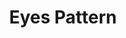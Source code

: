 ---
short_name: pattern_02
title: Eyes Pattern
alt: Watercolor pattern of a bunch of eyes
thumbs:
    w1920_PNG: https://lh3.googleusercontent.com/EMWxi-e9Hd-CMW5SFboSIhVAytJyZVIwdddDsPuW0z3BQSFBgfgO2n3Qm_M7U4Orm_xbLVM_4GhCKKyEyfaQHolx89xI8-eSS7QPxEXbq1m6yzKlyjvN6x45w4IhcSIm-irJOiFPdA=w355
    w1920_JPG: https://lh3.googleusercontent.com/Tfu99TaX_V5I6Twh1TJdYZ-Nbw_1U_y_i0Pvvo1vLERlq8itue1e56Hxswtudqjf_9sLgPqXR3Umfy7ui5ab3NT3nTcLpyPACMSkLPOjqxZ3Q7HprDguZz3Dtv4L_GLzu1EEFvfV8w=w355
    w1024_PNG: https://lh3.googleusercontent.com/EMWxi-e9Hd-CMW5SFboSIhVAytJyZVIwdddDsPuW0z3BQSFBgfgO2n3Qm_M7U4Orm_xbLVM_4GhCKKyEyfaQHolx89xI8-eSS7QPxEXbq1m6yzKlyjvN6x45w4IhcSIm-irJOiFPdA=w284
    w1024_JPG: https://lh3.googleusercontent.com/Tfu99TaX_V5I6Twh1TJdYZ-Nbw_1U_y_i0Pvvo1vLERlq8itue1e56Hxswtudqjf_9sLgPqXR3Umfy7ui5ab3NT3nTcLpyPACMSkLPOjqxZ3Q7HprDguZz3Dtv4L_GLzu1EEFvfV8w=w284
    w768_PNG: https://lh3.googleusercontent.com/EMWxi-e9Hd-CMW5SFboSIhVAytJyZVIwdddDsPuW0z3BQSFBgfgO2n3Qm_M7U4Orm_xbLVM_4GhCKKyEyfaQHolx89xI8-eSS7QPxEXbq1m6yzKlyjvN6x45w4IhcSIm-irJOiFPdA=w213
    w768_JPG: https://lh3.googleusercontent.com/Tfu99TaX_V5I6Twh1TJdYZ-Nbw_1U_y_i0Pvvo1vLERlq8itue1e56Hxswtudqjf_9sLgPqXR3Umfy7ui5ab3NT3nTcLpyPACMSkLPOjqxZ3Q7HprDguZz3Dtv4L_GLzu1EEFvfV8w=w213
    w600_PNG: https://lh3.googleusercontent.com/EMWxi-e9Hd-CMW5SFboSIhVAytJyZVIwdddDsPuW0z3BQSFBgfgO2n3Qm_M7U4Orm_xbLVM_4GhCKKyEyfaQHolx89xI8-eSS7QPxEXbq1m6yzKlyjvN6x45w4IhcSIm-irJOiFPdA=w166
    w600_JPG: https://lh3.googleusercontent.com/Tfu99TaX_V5I6Twh1TJdYZ-Nbw_1U_y_i0Pvvo1vLERlq8itue1e56Hxswtudqjf_9sLgPqXR3Umfy7ui5ab3NT3nTcLpyPACMSkLPOjqxZ3Q7HprDguZz3Dtv4L_GLzu1EEFvfV8w=w166
    w411_PNG: https://lh3.googleusercontent.com/EMWxi-e9Hd-CMW5SFboSIhVAytJyZVIwdddDsPuW0z3BQSFBgfgO2n3Qm_M7U4Orm_xbLVM_4GhCKKyEyfaQHolx89xI8-eSS7QPxEXbq1m6yzKlyjvN6x45w4IhcSIm-irJOiFPdA=w114
    w411_JPG: https://lh3.googleusercontent.com/Tfu99TaX_V5I6Twh1TJdYZ-Nbw_1U_y_i0Pvvo1vLERlq8itue1e56Hxswtudqjf_9sLgPqXR3Umfy7ui5ab3NT3nTcLpyPACMSkLPOjqxZ3Q7HprDguZz3Dtv4L_GLzu1EEFvfV8w=w114
    w360_PNG: https://lh3.googleusercontent.com/EMWxi-e9Hd-CMW5SFboSIhVAytJyZVIwdddDsPuW0z3BQSFBgfgO2n3Qm_M7U4Orm_xbLVM_4GhCKKyEyfaQHolx89xI8-eSS7QPxEXbq1m6yzKlyjvN6x45w4IhcSIm-irJOiFPdA=w100
    w360_JPG: https://lh3.googleusercontent.com/Tfu99TaX_V5I6Twh1TJdYZ-Nbw_1U_y_i0Pvvo1vLERlq8itue1e56Hxswtudqjf_9sLgPqXR3Umfy7ui5ab3NT3nTcLpyPACMSkLPOjqxZ3Q7HprDguZz3Dtv4L_GLzu1EEFvfV8w=w100
    w240_PNG: https://lh3.googleusercontent.com/EMWxi-e9Hd-CMW5SFboSIhVAytJyZVIwdddDsPuW0z3BQSFBgfgO2n3Qm_M7U4Orm_xbLVM_4GhCKKyEyfaQHolx89xI8-eSS7QPxEXbq1m6yzKlyjvN6x45w4IhcSIm-irJOiFPdA=w66
    w240_JPG: https://lh3.googleusercontent.com/Tfu99TaX_V5I6Twh1TJdYZ-Nbw_1U_y_i0Pvvo1vLERlq8itue1e56Hxswtudqjf_9sLgPqXR3Umfy7ui5ab3NT3nTcLpyPACMSkLPOjqxZ3Q7HprDguZz3Dtv4L_GLzu1EEFvfV8w=w66
images:
    - label: Final Version
      caption: As intended.
      full: https://lh3.googleusercontent.com/jfRaAw6TrGk9GJDfDrc1dWTzDLAc0ZtzHnmfVrK-UPFVelmsSgQ3f2KyCW55hYQ12eJrxHsTpHlj9SH8Xx_NyEZiV9DlrT5UFS0BjrpWQEBXixSg5YmFFUgEx-reGvr2PuX83jytAw=w1080-h1080
      w1920_PNG: https://lh3.googleusercontent.com/VYm15NrcJcukzoAuBUlMARBMk1yNdFe9Ky3O75S3buTvjK3lwNJOzssZXb8OyNejXH6l6nIN3lslJVwPOnVa7596nx-NqCH1xn4i27O7Gl55lNFwlI5K4yFKD9bT_OSjPdym-G_L6w=w850
      w1920_JPG: https://lh3.googleusercontent.com/DC3tHlKzy-ZiIBuRfJuoa8FLzHfqz5oGkJj3IbrEFoSJ-6uvgpdu5e-rIkZOuvs1rzHjzjaBa0wVSpwn_Ps_89i-JpDgq2Q3VeUSiREQYGCKRpmYXyiwDSUsZAiMRIsBPdV4ty0eZA=w850
      w1024_PNG: https://lh3.googleusercontent.com/VYm15NrcJcukzoAuBUlMARBMk1yNdFe9Ky3O75S3buTvjK3lwNJOzssZXb8OyNejXH6l6nIN3lslJVwPOnVa7596nx-NqCH1xn4i27O7Gl55lNFwlI5K4yFKD9bT_OSjPdym-G_L6w=w711
      w1024_JPG: https://lh3.googleusercontent.com/DC3tHlKzy-ZiIBuRfJuoa8FLzHfqz5oGkJj3IbrEFoSJ-6uvgpdu5e-rIkZOuvs1rzHjzjaBa0wVSpwn_Ps_89i-JpDgq2Q3VeUSiREQYGCKRpmYXyiwDSUsZAiMRIsBPdV4ty0eZA=w711
      w768_PNG: https://lh3.googleusercontent.com/VYm15NrcJcukzoAuBUlMARBMk1yNdFe9Ky3O75S3buTvjK3lwNJOzssZXb8OyNejXH6l6nIN3lslJVwPOnVa7596nx-NqCH1xn4i27O7Gl55lNFwlI5K4yFKD9bT_OSjPdym-G_L6w=w533
      w768_JPG: https://lh3.googleusercontent.com/DC3tHlKzy-ZiIBuRfJuoa8FLzHfqz5oGkJj3IbrEFoSJ-6uvgpdu5e-rIkZOuvs1rzHjzjaBa0wVSpwn_Ps_89i-JpDgq2Q3VeUSiREQYGCKRpmYXyiwDSUsZAiMRIsBPdV4ty0eZA=w533
      w600_PNG: https://lh3.googleusercontent.com/VYm15NrcJcukzoAuBUlMARBMk1yNdFe9Ky3O75S3buTvjK3lwNJOzssZXb8OyNejXH6l6nIN3lslJVwPOnVa7596nx-NqCH1xn4i27O7Gl55lNFwlI5K4yFKD9bT_OSjPdym-G_L6w=w416
      w600_JPG: https://lh3.googleusercontent.com/DC3tHlKzy-ZiIBuRfJuoa8FLzHfqz5oGkJj3IbrEFoSJ-6uvgpdu5e-rIkZOuvs1rzHjzjaBa0wVSpwn_Ps_89i-JpDgq2Q3VeUSiREQYGCKRpmYXyiwDSUsZAiMRIsBPdV4ty0eZA=w416
      w411_PNG: https://lh3.googleusercontent.com/VYm15NrcJcukzoAuBUlMARBMk1yNdFe9Ky3O75S3buTvjK3lwNJOzssZXb8OyNejXH6l6nIN3lslJVwPOnVa7596nx-NqCH1xn4i27O7Gl55lNFwlI5K4yFKD9bT_OSjPdym-G_L6w=w285
      w411_JPG: https://lh3.googleusercontent.com/DC3tHlKzy-ZiIBuRfJuoa8FLzHfqz5oGkJj3IbrEFoSJ-6uvgpdu5e-rIkZOuvs1rzHjzjaBa0wVSpwn_Ps_89i-JpDgq2Q3VeUSiREQYGCKRpmYXyiwDSUsZAiMRIsBPdV4ty0eZA=w285
      w360_PNG: https://lh3.googleusercontent.com/VYm15NrcJcukzoAuBUlMARBMk1yNdFe9Ky3O75S3buTvjK3lwNJOzssZXb8OyNejXH6l6nIN3lslJVwPOnVa7596nx-NqCH1xn4i27O7Gl55lNFwlI5K4yFKD9bT_OSjPdym-G_L6w=w250
      w360_JPG: https://lh3.googleusercontent.com/DC3tHlKzy-ZiIBuRfJuoa8FLzHfqz5oGkJj3IbrEFoSJ-6uvgpdu5e-rIkZOuvs1rzHjzjaBa0wVSpwn_Ps_89i-JpDgq2Q3VeUSiREQYGCKRpmYXyiwDSUsZAiMRIsBPdV4ty0eZA=w250
      w240_PNG: https://lh3.googleusercontent.com/VYm15NrcJcukzoAuBUlMARBMk1yNdFe9Ky3O75S3buTvjK3lwNJOzssZXb8OyNejXH6l6nIN3lslJVwPOnVa7596nx-NqCH1xn4i27O7Gl55lNFwlI5K4yFKD9bT_OSjPdym-G_L6w=w166
      w240_JPG: https://lh3.googleusercontent.com/DC3tHlKzy-ZiIBuRfJuoa8FLzHfqz5oGkJj3IbrEFoSJ-6uvgpdu5e-rIkZOuvs1rzHjzjaBa0wVSpwn_Ps_89i-JpDgq2Q3VeUSiREQYGCKRpmYXyiwDSUsZAiMRIsBPdV4ty0eZA=w166
---